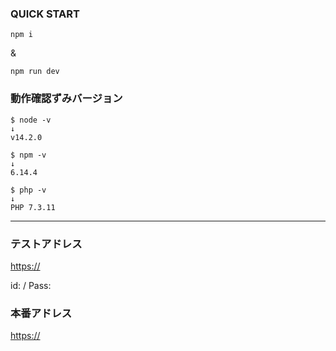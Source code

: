 ### QUICK START

```
npm i
```

&

```
npm run dev
```

### 動作確認ずみバージョン

```
$ node -v
↓
v14.2.0
```

```
$ npm -v
↓
6.14.4
```

```
$ php -v
↓
PHP 7.3.11
```

---

### テストアドレス

<https://>

id:  / Pass:

### 本番アドレス

<https://>

